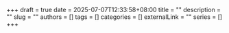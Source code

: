 +++ 
draft = true
date = 2025-07-07T12:33:58+08:00
title = ""
description = ""
slug = ""
authors = []
tags = []
categories = []
externalLink = ""
series = []
+++
